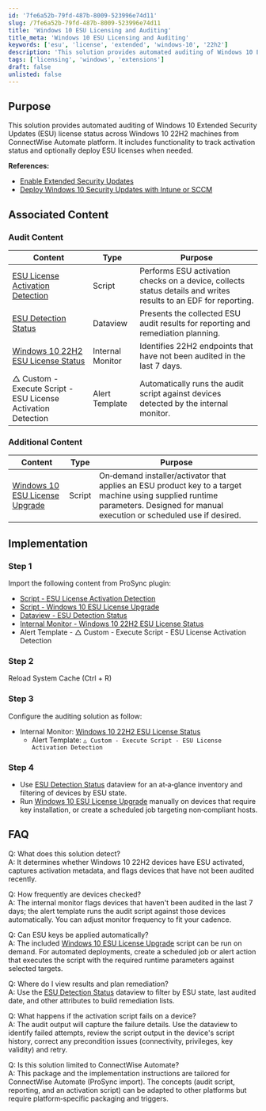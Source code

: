 ```yaml
---
id: '7fe6a52b-79fd-487b-8009-523996e74d11'
slug: /7fe6a52b-79fd-487b-8009-523996e74d11
title: 'Windows 10 ESU Licensing and Auditing'
title_meta: 'Windows 10 ESU Licensing and Auditing'
keywords: ['esu', 'license', 'extended', 'windows-10', '22h2']
description: 'This solution provides automated auditing of Windows 10 Extended Security Updates (ESU) license status across Windows 10 22H2 machines from ConnectWise Automate platform. It includes functionality to track activation status and optionally deploy ESU licenses when needed.'
tags: ['licensing', 'windows', 'extensions']
draft: false
unlisted: false
---
```


## Purpose

This solution provides automated auditing of Windows 10 Extended Security Updates (ESU) license status across Windows 10 22H2 machines from ConnectWise Automate platform. It includes functionality to track activation status and optionally deploy ESU licenses when needed.

**References:**

- [Enable Extended Security Updates](https://learn.microsoft.com/en-us/windows/whats-new/enable-extended-security-updates)
- [Deploy Windows 10 Security Updates with Intune or SCCM](https://www.systemcenterdudes.com/deploy-windows-10-extended-security-update-key-with-intune-or-sccm/)

## Associated Content

### Audit Content

| Content                                             | Type               | Purpose |
|-----------------------------------------------------|--------------------|--------------------|
| [ESU License Activation Detection](/docs/634db1b5-58a2-4571-8873-74040c203d56)      | Script             | Performs ESU activation checks on a device, collects status details and writes results to an EDF for reporting. |
| [ESU Detection Status](/docs/57995fb1-5d65-4283-aa82-0c3f821652bc)      | Dataview           | Presents the collected ESU audit results for reporting and remediation planning. |
| [Windows 10 22H2 ESU License Status](/docs/75abc7b8-1ff2-42d4-8028-dd0a3adaf899) | Internal Monitor   | Identifies 22H2 endpoints that have not been audited in the last 7 days. |
| △ Custom - Execute Script - ESU License Activation Detection | Alert Template     | Automatically runs the audit script against devices detected by the internal monitor. |

### Additional Content

| Content                                             | Type               | Purpose |
|-----------------------------------------------------|--------------------|--------------------|
| [Windows 10 ESU License Upgrade](/docs/765670f5-5120-4066-89d8-2cda873e8212)    | Script  | On‑demand installer/activator that applies an ESU product key to a target machine using supplied runtime parameters. Designed for manual execution or scheduled use if desired. |

## Implementation

### Step 1

Import the following content from ProSync plugin:

- [Script - ESU License Activation Detection](/docs/634db1b5-58a2-4571-8873-74040c203d56)
- [Script - Windows 10 ESU License Upgrade](/docs/765670f5-5120-4066-89d8-2cda873e8212)
- [Dataview - ESU Detection Status](/docs/57995fb1-5d65-4283-aa82-0c3f821652bc)
- [Internal Monitor - Windows 10 22H2 ESU License Status](/docs/75abc7b8-1ff2-42d4-8028-dd0a3adaf899)
- Alert Template - △ Custom - Execute Script - ESU License Activation Detection

### Step 2

Reload System Cache (Ctrl + R)

### Step 3

Configure the auditing solution as follow:

- Internal Monitor: [Windows 10 22H2 ESU License Status](/docs/75abc7b8-1ff2-42d4-8028-dd0a3adaf899)
  - Alert Template: `△ Custom - Execute Script - ESU License Activation Detection`

### Step 4

- Use [ESU Detection Status](/docs/57995fb1-5d65-4283-aa82-0c3f821652bc) dataview for an at‑a‑glance inventory and filtering of devices by ESU state.
- Run [Windows 10 ESU License Upgrade](/docs/765670f5-5120-4066-89d8-2cda873e8212) manually on devices that require key installation, or create a scheduled job targeting non‑compliant hosts.

## FAQ

Q: What does this solution detect?  
A: It determines whether Windows 10 22H2 devices have ESU activated, captures activation metadata, and flags devices that have not been audited recently.

Q: How frequently are devices checked?  
A: The internal monitor flags devices that haven't been audited in the last 7 days; the alert template runs the audit script against those devices automatically. You can adjust monitor frequency to fit your cadence.

Q: Can ESU keys be applied automatically?  
A: The included [Windows 10 ESU License Upgrade](/docs/765670f5-5120-4066-89d8-2cda873e8212) script can be run on demand. For automated deployments, create a scheduled job or alert action that executes the script with the required runtime parameters against selected targets.

Q: Where do I view results and plan remediation?  
A: Use the [ESU Detection Status](/docs/57995fb1-5d65-4283-aa82-0c3f821652bc) dataview to filter by ESU state, last audited date, and other attributes to build remediation lists.

Q: What happens if the activation script fails on a device?  
A: The audit output will capture the failure details. Use the dataview to identify failed attempts, review the script output in the device's script history, correct any precondition issues (connectivity, privileges, key validity) and retry.

Q: Is this solution limited to ConnectWise Automate?  
A: This package and the implementation instructions are tailored for ConnectWise Automate (ProSync import). The concepts (audit script, reporting, and an activation script) can be adapted to other platforms but require platform‑specific packaging and triggers.
